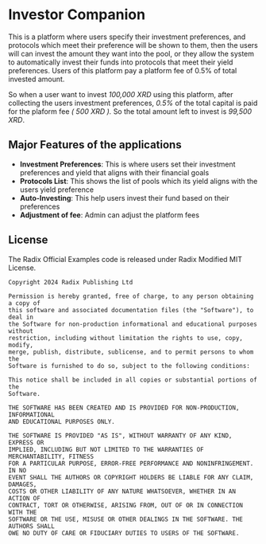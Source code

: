 
# Investor Companion

This is a platform where users specify their investment preferences, and protocols which meet their preference will be shown to them, then the users will can invest the amount they want into the pool, or they allow the system to automatically invest their funds into protocols that meet their yield preferences. Users of this platform pay a platform fee of 0.5% of total invested amount.

So when a user want to invest *100,000 XRD* using this platform, after collecting the users investment preferences, *0.5%* of the total capital is paid for the plaform fee *( 500 XRD ).* So the total amount left to invest is *99,500 XRD*.

## Major Features of the applications

- **Investment Preferences**: This is where users set their investment preferences and yield that aligns with their financial goals
- **Protocols List**: This shows the list of pools which its yield aligns with the users yield preference
- **Auto-Investing**: This help users invest their fund based on their preferences
- **Adjustment of fee**: Admin can adjust the platform fees

## License

The Radix Official Examples code is released under Radix Modified MIT License.

    Copyright 2024 Radix Publishing Ltd

    Permission is hereby granted, free of charge, to any person obtaining a copy of
    this software and associated documentation files (the "Software"), to deal in
    the Software for non-production informational and educational purposes without
    restriction, including without limitation the rights to use, copy, modify,
    merge, publish, distribute, sublicense, and to permit persons to whom the
    Software is furnished to do so, subject to the following conditions:

    This notice shall be included in all copies or substantial portions of the
    Software.

    THE SOFTWARE HAS BEEN CREATED AND IS PROVIDED FOR NON-PRODUCTION, INFORMATIONAL
    AND EDUCATIONAL PURPOSES ONLY.

    THE SOFTWARE IS PROVIDED "AS IS", WITHOUT WARRANTY OF ANY KIND, EXPRESS OR
    IMPLIED, INCLUDING BUT NOT LIMITED TO THE WARRANTIES OF MERCHANTABILITY, FITNESS
    FOR A PARTICULAR PURPOSE, ERROR-FREE PERFORMANCE AND NONINFRINGEMENT. IN NO
    EVENT SHALL THE AUTHORS OR COPYRIGHT HOLDERS BE LIABLE FOR ANY CLAIM, DAMAGES,
    COSTS OR OTHER LIABILITY OF ANY NATURE WHATSOEVER, WHETHER IN AN ACTION OF
    CONTRACT, TORT OR OTHERWISE, ARISING FROM, OUT OF OR IN CONNECTION WITH THE
    SOFTWARE OR THE USE, MISUSE OR OTHER DEALINGS IN THE SOFTWARE. THE AUTHORS SHALL
    OWE NO DUTY OF CARE OR FIDUCIARY DUTIES TO USERS OF THE SOFTWARE.

